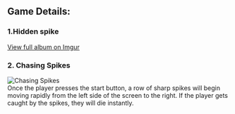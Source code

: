 ## Game Details:

### 1.Hidden spike<br>
[View full album on Imgur](https://imgur.com/a/QJE4ega)

### 2. Chasing Spikes<br>
![Chasing Spikes](https://github.com/user-attachments/assets/d3f80b6d-93bd-4305-8911-750e8cd1b418)<br>
Once the player presses the start button, a row of sharp spikes will begin moving rapidly from the left side of the screen to the right. If the player gets caught by the spikes, they will die instantly.
